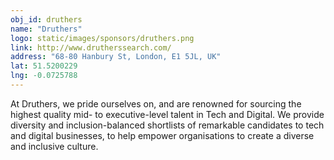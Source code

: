 ```yaml
---
obj_id: druthers
name: "Druthers"
logo: static/images/sponsors/druthers.png
link: http://www.drutherssearch.com/
address: "68-80 Hanbury St, London, E1 5JL, UK"
lat: 51.5200229
lng: -0.0725788
---
```

At Druthers, we pride ourselves on, and are renowned for sourcing the highest quality mid- to executive-level talent in Tech and Digital.  We provide diversity and inclusion-balanced shortlists of remarkable candidates to tech and digital businesses, to help empower organisations to create a diverse and inclusive culture.
